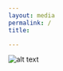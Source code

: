 ```yaml
---
layout: media 
permalink: /
title:   

---
```

![alt text]({{site.url}}images/index/main_dark.jpeg)

<!-- /.tile -->


<!--<div class="tiles">
{% for post in site.posts %}
	{% include post-grid.html %}
{% endfor %}
</div>-->

